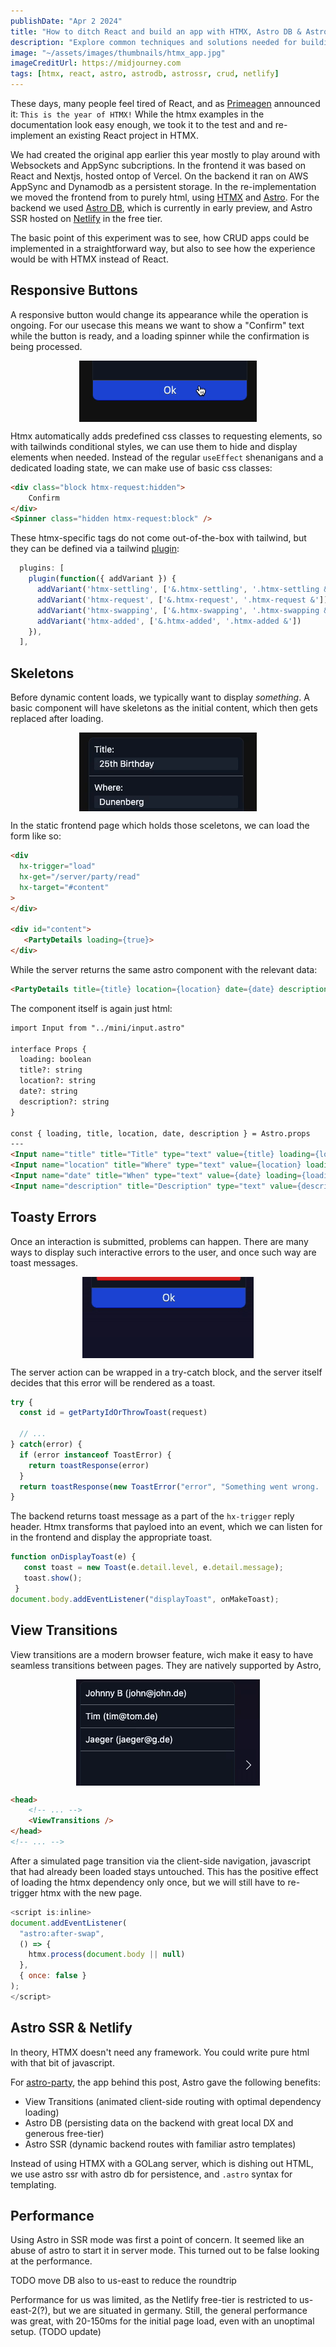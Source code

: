 ```yaml
---
publishDate: "Apr 2 2024"
title: "How to ditch React and build an app with HTMX, Astro DB & Astro SSR"
description: "Explore common techniques and solutions needed for building a basic CRUD app with this modern react-less stack."
image: "~/assets/images/thumbnails/htmx_app.jpg"
imageCreditUrl: https://midjourney.com
tags: [htmx, react, astro, astrodb, astrossr, crud, netlify]
---
```


These days, many people feel tired of React, and as [Primeagen](https://twitter.com/ThePrimeagen)
announced it: `This is the year of HTMX!` While the htmx examples in the documentation look easy
enough, we took it to the test and and re-implement an existing React project in HTMX.

We had created the original app earlier this year mostly to play around with Websockets and
AppSync subcriptions. In the frontend it was based on React and Nextjs, hosted ontop of Vercel. On
the backend it ran on AWS AppSync and Dynamodb as a persistent storage. In the re-implementation
we moved the frontend from to purely html, using [HTMX](https://htmx.org/) and
[Astro](https://astro.build). For the backend we used [Astro DB](https://astro.build/db/), which
is currently in early preview, and Astro SSR hosted on [Netlify](https://www.netlify.com/) in the
free tier.

The basic point of this experiment was to see, how CRUD apps could be implemented in a
straightforward way, but also to see how the experience would be with HTMX instead of React.

## Responsive Buttons

A responsive button would change its appearance while the operation is ongoing. For our usecase
this means we want to show a "Confirm" text while the button is ready, and a loading spinner while
the confirmation is being processed.

<img
    style="display: block;
           margin-left: auto;
           margin-right: auto;"
    src="../../src/assets/images/posts/howto-htmx-astrodb-astrossr/ezgif-button.gif">
</img>

Htmx automatically adds predefined css classes to requesting elements, so with tailwinds
conditional styles, we can use them to hide and display elements when needed. Instead of the
regular `useEffect` shenanigans and a dedicated loading state, we can make use of basic css
classes:

```html
<div class="block htmx-request:hidden">
    Confirm
</div>
<Spinner class="hidden htmx-request:block" />
```

These htmx-specific tags do not come out-of-the-box with tailwind, but they can be defined via a
tailwind [plugin](https://www.crocodile.dev/blog/css-transitions-with-tailwind-and-htmx):
```ts
  plugins: [
    plugin(function({ addVariant }) {
      addVariant('htmx-settling', ['&.htmx-settling', '.htmx-settling &'])
      addVariant('htmx-request', ['&.htmx-request', '.htmx-request &'])
      addVariant('htmx-swapping', ['&.htmx-swapping', '.htmx-swapping &'])
      addVariant('htmx-added', ['&.htmx-added', '.htmx-added &'])
    }),
  ],
```

## Skeletons

Before dynamic content loads, we typically want to display *something*. A basic component will have
skeletons as the initial content, which then gets replaced after loading.

<img
    style="display: block;
           margin-left: auto;
           margin-right: auto;"
    src="../../src/assets/images/posts/howto-htmx-astrodb-astrossr/loading-forms.gif">
</img>

In the static frontend page which holds those sceletons, we can load the form like so:
```html
<div
  hx-trigger="load"
  hx-get="/server/party/read"
  hx-target="#content"
>
</div>

<div id="content">
   <PartyDetails loading={true}>
</div>
```

While the server returns the same astro component with the relevant data:
```html
<PartyDetails title={title} location={location} date={date} description={description} loading={false} />
```

The component itself is again just html:
```html
import Input from "../mini/input.astro"

interface Props {
  loading: boolean
  title?: string
  location?: string
  date?: string
  description?: string
}

const { loading, title, location, date, description } = Astro.props
---
<Input name="title" title="Title" type="text" value={title} loading={loading}></Input>
<Input name="location" title="Where" type="text" value={location} loading={loading}></Input>
<Input name="date" title="When" type="text" value={date} loading={loading}></Input>
<Input name="description" title="Description" type="text" value={description} loading={loading}></Input>
```

## Toasty Errors

Once an interaction is submitted, problems can happen. There are many ways to display such
interactive errors to the user, and once such way are toast messages.

<img
    style="display: block;
           margin-left: auto;
           margin-right: auto;"
    src="../../src/assets/images/posts/howto-htmx-astrodb-astrossr/toast.gif">
</img>

The server action can be wrapped in a try-catch block, and the server itself decides that this
error will be rendered as a toast.
```ts
try {
  const id = getPartyIdOrThrowToast(request)

  // ...
} catch(error) {
  if (error instanceof ToastError) {
    return toastResponse(error)
  }
  return toastResponse(new ToastError("error", "Something went wrong. :(", 500))
}
```

The backend returns toast message as a part of the `hx-trigger` reply header. Htmx transforms that
payloed into an event, which we can listen for in the frontend and display the appropriate toast.
```js
function onDisplayToast(e) {
   const toast = new Toast(e.detail.level, e.detail.message);
   toast.show();
 }
document.body.addEventListener("displayToast", onMakeToast);
```

## View Transitions

View transitions are a modern browser feature, wich make it easy to have seamless transitions
between pages. They are natively supported by Astro,

<img
    style="display: block;
           margin-left: auto;
           margin-right: auto;"
    src="../../src/assets/images/posts/howto-htmx-astrodb-astrossr/viewtransition.gif">
</img>

```html
<head>
    <!-- ... -->
    <ViewTransitions />
</head>
<!-- ... -->
```

After a simulated page transition via the client-side navigation, javascript that had already been
loaded stays untouched. This has the positive effect of loading the htmx dependency only once, but
we will still have to re-trigger htmx with the new page.

```js
<script is:inline>
document.addEventListener(
  "astro:after-swap",
  () => {
    htmx.process(document.body || null)
  },
  { once: false }
);
</script>
```

## Astro SSR & Netlify

In theory, HTMX doesn't need any framework. You could write pure html with that bit of javascript.

For [astro-party](https://github.com/flyck/astro-party), the app behind this post, Astro gave the
following benefits:
- View Transitions (animated client-side routing with optimal dependency loading)
- Astro DB (persisting data on the backend with great local DX and generous free-tier)
- Astro SSR (dynamic backend routes with familiar astro templates)

Instead of using HTMX with a GOLang server, which is dishing out HTML, we use astro ssr with
astro db for persistence, and `.astro` syntax for templating.

## Performance

Using Astro in SSR mode was first a point of concern. It seemed like an abuse of astro to start it
in server mode. This turned out to be false looking at the performance.

TODO move DB also to us-east to reduce the roundtrip

Performance for us was limited, as the Netlify free-tier is restricted to us-east-2(?), but we are
situated in germany. Still, the general performance was great, with 20-150ms for the
initial page load, even with an unoptimal setup. (TODO update)
